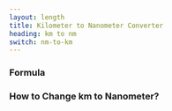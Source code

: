 ```yaml
---
layout: length
title: Kilometer to Nanometer Converter
heading: km to nm
switch: nm-to-km
---
```


<script>
  selectInput[8].selected = true
  selectOutput[0].selected = true
</script>

### Formula
<p id="formula"></p>

### How to Change km to Nanometer?
